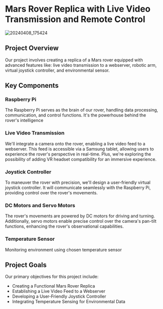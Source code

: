# Mars Rover Replica with Live Video Transmission and Remote Control
![20240408_175424](https://github.com/Temirlan504/Percy/assets/113613569/8dfdc94e-2044-480b-8f40-cbcf9bba8aa6)

## Project Overview
Our project involves creating a replica of a Mars rover equipped with advanced features like: live video transmission to a webserver, robotic arm, virtual joystick controller, and environmental sensor.

## Key Components
### Raspberry Pi
The Raspberry Pi serves as the brain of our rover, handling data processing, communication, and control functions. It's the powerhouse behind the rover's intelligence

### Live Video Transmission
We'll integrate a camera onto the rover, enabling a live video feed to a webserver. This feed is accessible via a Samsung tablet, allowing users to experience the rover's perspective in real-time. Plus, we're exploring the possibility of adding VR headset compatibility for an immersive experience.

### Joystick Controller
To maneuver the rover with precision, we'll design a user-friendly virtual joystick controller. It will communicate seamlessly with the Raspberry Pi, providing control over the rover's movements.

### DC Motors and Servo Motors
The rover's movements are powered by DC motors for driving and turning. Additionally, servo motors enable precise control over the camera's pan-tilt functions, enhancing the rover's observational capabilities.

### Temperature Sensor
Monitoring environment using chosen temperature sensor

## Project Goals
Our primary objectives for this project include:
- Creating a Functional Mars Rover Replica
- Establishing a Live Video Feed to a Webserver
- Developing a User-Friendly Joystick Controller
- Integrating Temperature Sensing for Environmental Data
